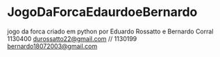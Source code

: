 # JogoDaForcaEdaurdoeBernardo
jogo da forca criado em python por Eduardo Rossatto e Bernardo Corral
1130400 durossatto22@gmail.com        //   1130199  bernardo18072003@gmail.com
